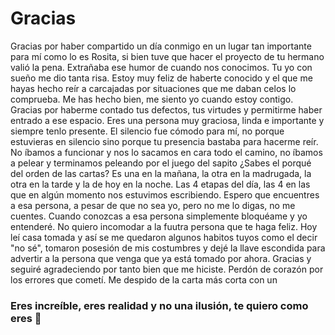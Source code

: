 # Gracias 
Gracias por haber compartido un día conmigo en un lugar tan importante para mí como lo es Rosita, si bien tuve que hacer el proyecto de tu hermano valió la pena. Extrañaba ese humor de cuando nos conocimos. Tu yo con sueño me dio tanta risa. Estoy muy feliz de haberte
conocido y el que me hayas hecho reír a carcajadas por situaciones que me daban celos lo comprueba. Me has hecho bien, me siento yo cuando estoy contigo. Gracias por haberme contado tus defectos, tus virtudes y permitirme haber entrado a ese espacio. Eres una persona
muy graciosa, linda e importante y siempre tenlo presente. El silencio fue cómodo para mí, no porque estuvieras en silencio sino porque tu presencia bastaba para hacerme reír. No íbamos a funcionar y nos lo sacamos en cara todo el camino, no íbamos a pelear y terminamos
peleando por el juego del sapito ¿Sabes el porqué del orden de las cartas? Es una en la mañana, la otra en la madrugada, la otra en la tarde y la de hoy en la noche. Las 4 etapas del día, las 4 en las que en algún momento nos estuvimos escribiendo. Espero que encuentres
a esa persona, a pesar de que no sea yo, pero no me lo digas, no me cuentes. Cuando conozcas a esa persona simplemente bloquéame y yo entenderé. No quiero incomodar a la fuutra persona que te haga feliz. Hoy leí casa tomada y así se me quedaron algunos habitos tuyos como
el decir "no sé", tomaron posesión de mis costumbres y dejé la llave escondida para advertir a la persona que venga que ya está tomado por ahora. Gracias y seguiré agradeciendo por tanto bien que me hiciste. Perdón de corazón por los errores que cometí. Me despido de la 
carta más corta con un
### Eres increíble, eres realidad y no una ilusión, te quiero como eres 🌷

